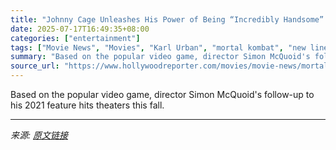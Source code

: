 ```yaml
---
title: "Johnny Cage Unleashes His Power of Being “Incredibly Handsome” in ‘Mortal Kombat II’ Trailer"
date: 2025-07-17T16:49:35+08:00
categories: ["entertainment"]
tags: ["Movie News", "Movies", "Karl Urban", "mortal kombat", "new line", "trailers", "Warner Bros."]
summary: "Based on the popular video game, director Simon McQuoid's follow-up to his 2021 feature hits theaters this fall."
source_url: "https://www.hollywoodreporter.com/movies/movie-news/mortal-kombat-ii-trailer-johnny-cage-1236318575/"
---
```


Based on the popular video game, director Simon McQuoid's follow-up to his 2021 feature hits theaters this fall.

---

*来源: [原文链接](https://www.hollywoodreporter.com/movies/movie-news/mortal-kombat-ii-trailer-johnny-cage-1236318575/)*
